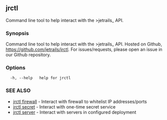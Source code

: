 ## jrctl

Command line tool to help interact with the >jetrails_ API.

### Synopsis

Command line tool to help interact with the >jetrails_ API. Hosted on Github,
https://github.com/jetrails/jrctl. For issues/requests, please open an issue in
our Github repository.

### Options

```
  -h, --help   help for jrctl
```

### SEE ALSO

* [jrctl firewall](jrctl_firewall.md)	 - Interact with firewall to whitelist IP addresses/ports
* [jrctl secret](jrctl_secret.md)	 - Interact with one-time secret service
* [jrctl server](jrctl_server.md)	 - Interact with servers in configured deployment

